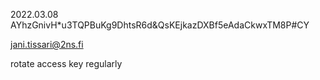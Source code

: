 2022.03.08
AYhzGnivH*u3TQPBuKg9DhtsR6d&QsKEjkazDXBf5eAdaCkwxTM8P#CY

jani.tissari@2ns.fi

rotate access key regularly